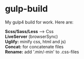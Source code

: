 # gulp-build
My gulp4 build for work. Here are:  

**Scss/Sass/Less** —> Css  
**LiveServer** (browserSync)  
**Uglify:** minify css, html and js)  
**Concat:** for concatenate files  
**Rename:** add '.min/-min' to .css-files

